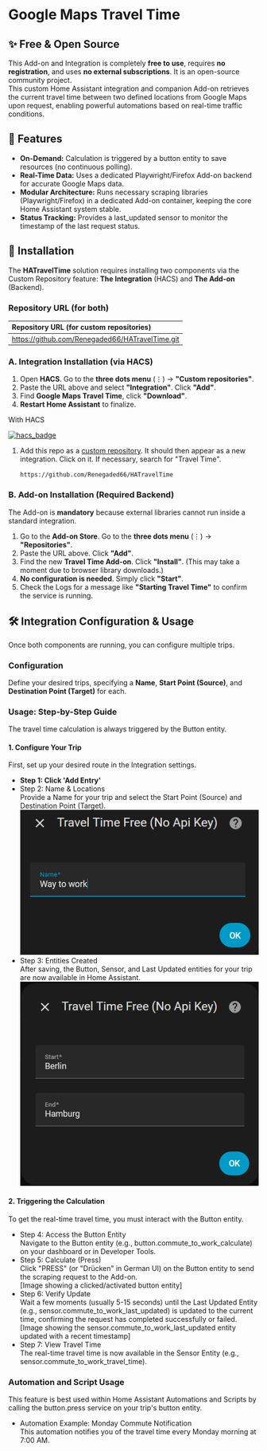 # **Google Maps Travel Time**

## **✨ Free & Open Source**

This Add-on and Integration is completely **free to use**, requires **no registration**, and uses **no external subscriptions**. It is an open-source community project.  
This custom Home Assistant integration and companion Add-on retrieves the current travel time between two defined locations from Google Maps upon request, enabling powerful automations based on real-time traffic conditions.

## **🚀 Features**

* **On-Demand:** Calculation is triggered by a button entity to save resources (no continuous polling).  
* **Real-Time Data:** Uses a dedicated Playwright/Firefox Add-on backend for accurate Google Maps data.  
* **Modular Architecture:** Runs necessary scraping libraries (Playwright/Firefox) in a dedicated Add-on container, keeping the core Home Assistant system stable.  
* **Status Tracking:** Provides a last\_updated sensor to monitor the timestamp of the last request status.

## **💾 Installation**

The **HATravelTime** solution requires installing two components via the Custom Repository feature: **The Integration** (HACS) and **The Add-on** (Backend).

### **Repository URL (for both)**

| Repository URL (for custom repositories) |
| :---- |
| https://github.com/Renegaded66/HATravelTime.git |

### **A. Integration Installation (via HACS)**

1. Open **HACS**. Go to the **three dots menu** (⋮) → **"Custom repositories"**.  
2. Paste the URL above and select **"Integration"**. Click **"Add"**.  
3. Find **Google Maps Travel Time**, click **"Download"**.  
4. **Restart Home Assistant** to finalize.


<summary>With HACS</summary>

[![hacs_badge](https://img.shields.io/badge/HACS-Custom-41BDF5.svg)](https://hacs.xyz/)

1. Add this repo as a [custom repository](https://hacs.xyz/docs/faq/custom_repositories/).
   It should then appear as a new integration. Click on it. If necessary, search for "Travel Time".

   ```text
   https://github.com/Renegaded66/HATravelTime
   ```

### **B. Add-on Installation (Required Backend)**

The Add-on is **mandatory** because external libraries cannot run inside a standard integration.

1. Go to the **Add-on Store**. Go to the **three dots menu** (⋮) → **"Repositories"**.  
2. Paste the URL above. Click **"Add"**.  
3. Find the new **Travel Time Add-on**. Click **"Install"**. (This may take a moment due to browser library downloads.)  
4. **No configuration is needed**. Simply click **"Start"**.  
5. Check the Logs for a message like **"Starting Travel Time"** to confirm the service is running.

## **🛠️ Integration Configuration & Usage**

Once both components are running, you can configure multiple trips.

### **Configuration**

Define your desired trips, specifying a **Name**, **Start Point (Source)**, and **Destination Point (Target)** for each.

### **Usage: Step-by-Step Guide**

The travel time calculation is always triggered by the Button entity.

#### **1\. Configure Your Trip**

First, set up your desired route in the Integration settings.

* **Step 1: Click 'Add Entry'**  
* Step 2: Name & Locations  
  Provide a Name for your trip and select the Start Point (Source) and Destination Point (Target).  
  ![alt text](./pictures/Screenshot1.png)
* Step 3: Entities Created  
  After saving, the Button, Sensor, and Last Updated entities for your trip are now available in Home Assistant.
  ![alt text](./pictures/Screenshot2.png)

#### **2\. Triggering the Calculation**

To get the real-time travel time, you must interact with the Button entity.

* Step 4: Access the Button Entity  
  Navigate to the Button entity (e.g., button.commute\_to\_work\_calculate) on your dashboard or in Developer Tools.  
* Step 5: Calculate (Press)  
  Click "PRESS" (or "Drücken" in German UI) on the Button entity to send the scraping request to the Add-on.  
  \[Image showing a clicked/activated button entity\]  
* Step 6: Verify Update  
  Wait a few moments (usually 5-15 seconds) until the Last Updated Entity (e.g., sensor.commute\_to\_work\_last\_updated) is updated to the current time, confirming the request has completed successfully or failed.  
  \[Image showing the sensor.commute\_to\_work\_last\_updated entity updated with a recent timestamp\]  
* Step 7: View Travel Time  
  The real-time travel time is now available in the Sensor Entity (e.g., sensor.commute\_to\_work\_travel\_time).

### **Automation and Script Usage**

This feature is best used within Home Assistant Automations and Scripts by calling the button.press service on your trip's button entity.

* Automation Example: Monday Commute Notification  
  This automation notifies you of the travel time every Monday morning at 7:00 AM.